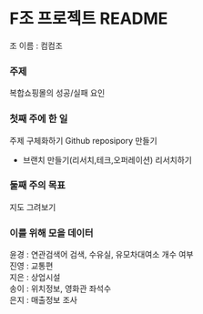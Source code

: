# F조 프로젝트 README  

조 이름 : 컴컴조  

### 주제  
복합쇼핑몰의 성공/실패 요인

### 첫째 주에 한 일
주제 구체화하기
Github reposipory 만들기
+ 브랜치 만들기(리서치,테크,오퍼레이션)
리서치하기

### 둘째 주의 목표
지도 그려보기

### 이를 위해 모을 데이터  
윤경 : 연관검색어 검색, 수유실, 유모차대여소 개수 여부  
진영 : 교통편  
지은 : 상업시설  
송이 : 위치정보, 영화관 좌석수  
은지 : 매출정보 조사  
